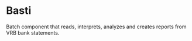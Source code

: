 # Basti

Batch component that reads, interprets, analyzes and creates reports from VRB bank statements. 
